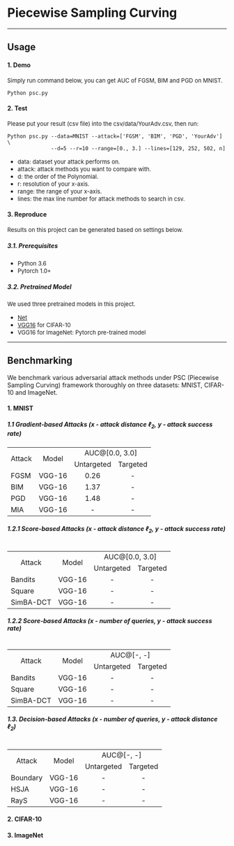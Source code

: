 # Piecewise Sampling Curving

---
## Usage

#### 1. Demo
<font size=2>Simply run command below, you can get AUC of FGSM, BIM and PGD on MNIST.</font>
```
Python psc.py
```

#### 2. Test
<font size=2>Please put your result (csv file) into the csv/data/YourAdv.csv, then run:</font>
```
Python psc.py --data=MNIST --attack=['FGSM', 'BIM', 'PGD', 'YourAdv'] \
              --d=5 --r=10 --range=[0., 3.] --lines=[129, 252, 502, n]
```
* <font size=2> data: dataset your attack performs on. </font>
* <font size=2> attack: attack methods you want to compare with. </font>
* <font size=2> d: the order of the Polynomial. </font>
* <font size=2> r: resolution of your x-axis. </font>
* <font size=2> range: the range of your x-axis. </font>
* <font size=2> lines: the max line number for attack methods to search in csv. </font>

#### 3. Reproduce
<font size=2>Results on this project can be generated based on settings below.</font>

##### 3.1. Prerequisites
* <font size=2> Python 3.6 </font>
* <font size=2> Pytorch 1.0+ </font>

##### 3.2. Pretrained Model
<font size=2> We used three pretrained models in this project.</font>
* <font size=2> [Net](https://drive.google.com/drive/folders/1cO1lEXiiQgUE9PKdXsuVr5TsPEAS4ras) </font>
* <font size=2> [VGG16](https://drive.google.com/drive/folders/1zMUAV4rV0pYIayOCWB4iCIMN0vHOfWUs) for CIFAR-10 </font>
* <font size=2> VGG16 for ImageNet: Pytorch pre-trained model </font>

---
## Benchmarking

We benchmark various adversarial attack methods under PSC (Piecewise Sampling Curving) framework thoroughly on three datasets: MNIST, CIFAR-10 and ImageNet.

#### 1. MNIST
##### 1.1 Gradient-based Attacks (x - attack distance $\ell_2$, y - attack success rate)
<table>
    <tr>
        <td rowspan='2' style="text-align:center">Attack</td>
        <td rowspan='2' style="text-align:center">Model</td>
        <td colspan='2' style="text-align:center">AUC@[0.0, 3.0]</td>
    </tr>
    <tr>
        <td style="text-align:center">Untargeted</td>
        <td style="text-align:center">Targeted</td>
    </tr>
    <tr>
        <td style="text-align:left">FGSM</td>
        <td style="text-align:center">VGG-16</td>
        <td style="text-align:center">0.26</td>
        <td style="text-align:center">-</td>
    </tr>
    <tr>
        <td style="text-align:left">BIM</td>
        <td style="text-align:center">VGG-16</td>
        <td style="text-align:center">1.37</td>
        <td style="text-align:center">-</td>
    </tr>
    <tr>
        <td style="text-align:left">PGD</td>
        <td style="text-align:center">VGG-16</td>
        <td style="text-align:center">1.48</td>
        <td style="text-align:center">-</td>
    </tr>
    <tr>
        <td style="text-align:left">MIA</td>
        <td style="text-align:center">VGG-16</td>
        <td style="text-align:center">-</td>
        <td style="text-align:center">-</td>
    </tr>
<table>

##### 1.2.1 Score-based Attacks (x - attack distance $\ell_2$, y - attack success rate)
<table>
    <tr>
        <td rowspan='2' style="text-align:center">Attack</td>
        <td rowspan='2' style="text-align:center">Model</td>
        <td colspan='2' style="text-align:center">AUC@[0.0, 3.0]</td>
    </tr>
    <tr>
        <td style="text-align:center">Untargeted</td>
        <td style="text-align:center">Targeted</td>
    </tr>
    <tr>
        <td style="text-align:left">Bandits</td>
        <td style="text-align:center">VGG-16</td>
        <td style="text-align:center">-</td>
        <td style="text-align:center">-</td>
    </tr>
    <tr>
        <td style="text-align:left">Square</td>
        <td style="text-align:center">VGG-16</td>
        <td style="text-align:center">-</td>
        <td style="text-align:center">-</td>
    </tr>
    <tr>
        <td style="text-align:left">SimBA-DCT</td>
        <td style="text-align:center">VGG-16</td>
        <td style="text-align:center">-</td>
        <td style="text-align:center">-</td>
    </tr>
<table>

##### 1.2.2 Score-based Attacks (x - number of queries, y - attack success rate)
<table>
    <tr>
        <td rowspan='2' style="text-align:center">Attack</td>
        <td rowspan='2' style="text-align:center">Model</td>
        <td colspan='2' style="text-align:center">AUC@[-, -]</td>
    </tr>
    <tr>
        <td style="text-align:center">Untargeted</td>
        <td style="text-align:center">Targeted</td>
    </tr>
    <tr>
        <td style="text-align:left">Bandits</td>
        <td style="text-align:center">VGG-16</td>
        <td style="text-align:center">-</td>
        <td style="text-align:center">-</td>
    </tr>
    <tr>
        <td style="text-align:left">Square</td>
        <td style="text-align:center">VGG-16</td>
        <td style="text-align:center">-</td>
        <td style="text-align:center">-</td>
    </tr>
    <tr>
        <td style="text-align:left">SimBA-DCT</td>
        <td style="text-align:center">VGG-16</td>
        <td style="text-align:center">-</td>
        <td style="text-align:center">-</td>
    </tr>
<table>

##### 1.3. Decision-based Attacks (x - number of queries, y - attack distance $\ell_2$)
<table>
    <tr>
        <td rowspan='2' style="text-align:center">Attack</td>
        <td rowspan='2' style="text-align:center">Model</td>
        <td colspan='2' style="text-align:center">AUC@[-, -]</td>
    </tr>
    <tr>
        <td style="text-align:center">Untargeted</td>
        <td style="text-align:center">Targeted</td>
    </tr>
    <tr>
        <td style="text-align:left">Boundary</td>
        <td style="text-align:center">VGG-16</td>
        <td style="text-align:center">-</td>
        <td style="text-align:center">-</td>
    </tr>
    <tr>
        <td style="text-align:left">HSJA</td>
        <td style="text-align:center">VGG-16</td>
        <td style="text-align:center">-</td>
        <td style="text-align:center">-</td>
    </tr>
    <tr>
        <td style="text-align:left">RayS</td>
        <td style="text-align:center">VGG-16</td>
        <td style="text-align:center">-</td>
        <td style="text-align:center">-</td>
    </tr>
<table>

#### 2. CIFAR-10

#### 3. ImageNet

